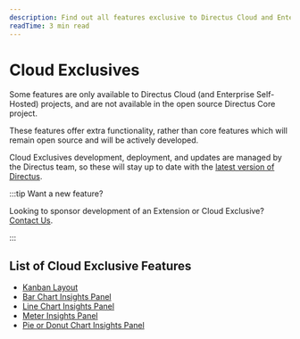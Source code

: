 ```yaml
---
description: Find out all features exclusive to Directus Cloud and Enterprise Self-Hosted projects
readTime: 3 min read
---
```


# Cloud Exclusives

Some features are only available to Directus Cloud (and Enterprise Self-Hosted) projects, and are not available in the
open source Directus Core project.

These features offer extra functionality, rather than core features which will remain open source and will be actively
developed.

Cloud Exclusives development, deployment, and updates are managed by the Directus team, so these will stay up to date
with the [latest version of Directus](/cloud/glossary.html#automatic-updates).

:::tip Want a new feature?

Looking to sponsor development of an Extension or Cloud Exclusive? [Contact Us](https://directus.io/contact).

:::

## List of Cloud Exclusive Features

- [Kanban Layout](/app/layouts.html#kanban-layout)
- [Bar Chart Insights Panel](/app/insights.html#bar-chart)
- [Line Chart Insights Panel](/app/insights.html#line-chart)
- [Meter Insights Panel](/app/insights.html#meter)
- [Pie or Donut Chart Insights Panel](/app/insights.html#pie-or-donut-chart)
